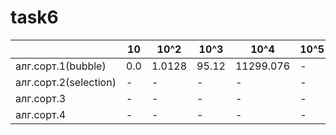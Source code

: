 # task6
|                    | 10  | 10^2| 10^3|10^4 | 10^5|
|--------------------|-----|---------|---------|---------|-----------|
| алг.сорт.1(bubble) | 0.0 |1.0128|95.12|11299.076|-|
| алг.сорт.2(selection)| -   |-|-|-|-|
| алг.сорт.3         | -   |-|-|-|-|
| алг.сорт.4         | -   |-|-|-|-|

